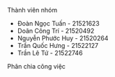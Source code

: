 Thành viên nhóm
- Đoàn Ngọc Tuấn - 21521623
- Doãn Công Trí - 21520492
- Nguyễn Phước Huy - 21520264
- Trần Quốc Hưng - 21522127
- Trần Lê Tứ - 21522746
  
Phân chia công việc
